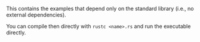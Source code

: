 This contains the examples that depend only on the standard library (i.e., no external dependencies).

You can compile then directly with `rustc <name>.rs` and run the executable directly.
